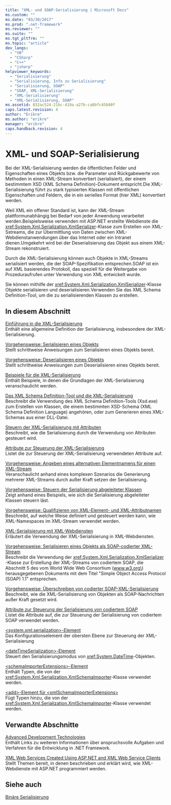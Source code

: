 ```yaml
---
title: "XML- und SOAP-Serialisierung | Microsoft Docs"
ms.custom: ""
ms.date: "03/30/2017"
ms.prod: ".net-framework"
ms.reviewer: ""
ms.suite: ""
ms.tgt_pltfrm: ""
ms.topic: "article"
dev_langs: 
  - "VB"
  - "CSharp"
  - "C++"
  - "jsharp"
helpviewer_keywords: 
  - "Serialisierung"
  - "Serialisierung, Info zu Serialisierung"
  - "Serialisierung, SOAP"
  - "SOAP, XML-Serialisierung"
  - "XML-Serialisierung"
  - "XML-Serialisierung, SOAP"
ms.assetid: 832ac524-21bc-419a-a27b-ca8bfc45840f
caps.latest.revision: 4
author: "Erikre"
ms.author: "erikre"
manager: "erikre"
caps.handback.revision: 4
---
```

# XML- und SOAP-Serialisierung
Bei der XML\-Serialisierung werden die öffentlichen Felder und Eigenschaften eines Objekts bzw. die Parameter und Rückgabewerte von Methoden in einen XML\-Stream konvertiert \(serialisiert\), der einem bestimmtem XSD \(XML Schema Definition\)\-Dokument entspricht.Die XML\-Serialisierung führt zu stark typisierten Klassen mit öffentlichen Eigenschaften und Feldern, die in ein serielles Format \(hier XML\) konvertiert werden.  
  
 Weil XML ein offener Standard ist, kann der XML\-Stream plattformunabhängig bei Bedarf von jeder Anwendung verarbeitet werden.Beispielsweise verwenden mit ASP.NET erstellte Webdienste die <xref:System.Xml.Serialization.XmlSerializer>\-Klasse zum Erstellen von XML\-Sstreams, die zur Übermittlung von Daten zwischen XML\-Webdienstanwendungen über das Internet oder ein Intranet dienen.Umgekehrt wird bei der Deserialisierung das Objekt aus einem XML\-Stream rekonstruiert.  
  
 Durch die XML\-Serialisierung können auch Objekte in XML\-Streams serialisiert werden, die der SOAP\-Spezifikation entsprechen.SOAP ist ein auf XML basierendes Protokoll, das speziell für die Weitergabe von Prozeduraufrufen unter Verwendung von XML entwickelt wurde.  
  
 Sie können mithilfe der <xref:System.Xml.Serialization.XmlSerializer>\-Klasse Objekte serialisieren und deserialisieren.Verwenden Sie das XML Schema Definition\-Tool, um die zu serialisierenden Klassen zu erstellen.  
  
## In diesem Abschnitt  
 [Einführung in die XML\-Serialisierung](../../../docs/framework/serialization/introducing-xml-serialization.md)  
 Enthält eine allgemeine Definition der Serialisierung, insbesondere der XML\-Serialisierung.  
  
 [Vorgehensweise: Serialisieren eines Objekts](../../../docs/framework/serialization/how-to-serialize-an-object.md)  
 Stellt schrittweise Anweisungen zum Serialisieren eines Objekts bereit.  
  
 [Vorgehensweise: Deserialisieren eines Objekts](../../../docs/framework/serialization/how-to-deserialize-an-object.md)  
 Stellt schrittweise Anweisungen zum Deserialisieren eines Objekts bereit.  
  
 [Beispiele für die XML\-Serialisierung](../../../docs/framework/serialization/examples-of-xml-serialization.md)  
 Enthält Beispiele, in denen die Grundlagen der XML\-Serialisierung veranschaulicht werden.  
  
 [Das XML Schema Definition\-Tool und die XML\-Serialisierung](../../../docs/framework/serialization/the-xml-schema-definition-tool-and-xml-serialization.md)  
 Beschreibt die Verwendung des XML Schema Definition\-Tools \(Xsd.exe\) zum Erstellen von Klassen, die einem bestimmten XSD\-Schema \(XML Schema Definition Language\) angehören, oder zum Generieren eines XML\-Schemas aus einer DLL\-Datei.  
  
 [Steuern der XML\-Serialisierung mit Attributen](../../../docs/framework/serialization/controlling-xml-serialization-using-attributes.md)  
 Beschreibt, wie die Serialisierung durch die Verwendung von Attributen gesteuert wird.  
  
 [Attribute zur Steuerung der XML\-Serialisierung](../../../docs/framework/serialization/attributes-that-control-xml-serialization.md)  
 Listet die zur Steuerung der XML\-Serialisierung verwendeten Attribute auf.  
  
 [Vorgehensweise: Angeben eines alternativen Elementnamens für einen XML\-Stream](../../../docs/framework/serialization/how-to-specify-an-alternate-element-name-for-an-xml-stream.md)  
 Veranschaulicht anhand eines komplexen Szenarios die Generierung mehrerer XML\-Streams durch außer Kraft setzen der Serialisierung.  
  
 [Vorgehensweise: Steuern der Serialisierung abgeleiteter Klassen](../../../docs/framework/serialization/how-to-control-serialization-of-derived-classes.md)  
 Zeigt anhand eines Beispiels, wie sich die Serialisierung abgeleiteter Klassen steuern läst.  
  
 [Vorgehensweise: Qualifizieren von XML\-Element\- und XML\-Attributnamen](../../../docs/framework/serialization/how-to-qualify-xml-element-and-xml-attribute-names.md)  
 Beschreibt, auf welche Weise definiert und gesteuert werden kann, wie XML\-Namespaces im XML\-Stream verwendet werden.  
  
 [XML\-Serialisierung mit XML\-Webdiensten](../../../docs/framework/serialization/xml-serialization-with-xml-web-services.md)  
 Erläutert die Verwendung der XML\-Serialisierung in XML\-Webdiensten.  
  
 [Vorgehensweise: Serialisieren eines Objekts als SOAP\-codierter XML\-Stream](../../../docs/framework/serialization/how-to-serialize-an-object-as-a-soap-encoded-xml-stream.md)  
 Beschreibt die Verwendung der <xref:System.Xml.Serialization.XmlSerializer> \-Klasse zur Erstellung der XML\-Streams von codiertem SOAP, die Abschnitt 5 des vom World Wide Web Consortium \(www.w3.org\) herausgegebenen Dokuments mit dem Titel "Simple Object Access Protocol \(SOAP\) 1.1" entsprechen.  
  
 [Vorgehensweise: Überschreiben von codierter SOAP\-XML\-Serialisierung](../../../docs/framework/serialization/how-to-override-encoded-soap-xml-serialization.md)  
 Beschreibt, wie die XML\-Serialisierung von Objekten als SOAP\-Nachrichten außer Kraft gesetzt wird.  
  
 [Attribute zur Steuerung der Serialisierung von codiertem SOAP](../../../docs/framework/serialization/attributes-that-control-encoded-soap-serialization.md)  
 Listet die Attribute auf, die zur Steuerung der Serialisierung von codiertem SOAP verwendet werden.  
  
 [\<system.xml.serialization\>\-Element](../../../docs/framework/serialization/system-xml-serialization-element.md)  
 Das Konfigurationselement der obersten Ebene zur Steuerung der XML\-Serialisierung  
  
 [\<dateTimeSerialization\>\-Element](../../../docs/framework/serialization/datetimeserialization-element.md)  
 Steuert den Serialisierungsmodus von <xref:System.DateTime>\-Objekten.  
  
 [\<schemaImporterExtensions\>\-Element](../../../docs/framework/serialization/schemaimporterextensions-element.md)  
 Enthält Typen, die von der <xref:System.Xml.Serialization.XmlSchemaImporter>\-Klasse verwendet werden.  
  
 [\<add\>\-Element für \<xmlSchemaImporterExtensions\>](../../../docs/framework/serialization/add-element-for-xmlschemaimporterextensions.md)  
 Fügt Typen hinzu, die von der <xref:System.Xml.Serialization.XmlSchemaImporter>\-Klasse verwendet werden.  
  
## Verwandte Abschnitte  
 [Advanced Development Technologies](http://msdn.microsoft.com/de-de/c4a7e341-f0c6-4df4-a74f-223387ac6e4e)  
 Enthält Links zu weiteren Informationen über anspruchsvolle Aufgaben und Verfahren für die Entwicklung in .NET Framework.  
  
 [XML Web Services Created Using ASP.NET and XML Web Service Clients](http://msdn.microsoft.com/de-de/1e64af78-d705-4384-b08d-591a45f4379c)  
 Stellt Themen bereit, in denen beschrieben und erklärt wird, wie XML\-Webdienste mit ASP.NET programmiert werden.  
  
## Siehe auch  
 [Binäre Serialisierung](../../../docs/framework/serialization/binary-serialization.md)